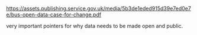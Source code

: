 https://assets.publishing.service.gov.uk/media/5b3de1eded915d39e7ed0e7e/bus-open-data-case-for-change.pdf

very important pointers for why data needs to be made open and public.

